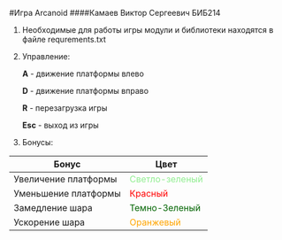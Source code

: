 #Игра Arcanoid
####Камаев Виктор Сергеевич БИБ214
1) Необходимые для работы игры модули и библиотеки находятся в файле requrements.txt
2) Управление:

   **A** - движение платформы влево
      
   **D** - движение платформы вправо
      
   **R** - перезагрузка игры
   
   **Esc** - выход из игры
3) Бонусы:

| Бонус                | Цвет                                                   |
|----------------------|--------------------------------------------------------|
| Увеличение платформы | <span style="color:lightgreen"> Светло-зеленый </span> |
| Уменьшение платформы | <span style="color:red"> Красный </span>               |
| Замедление шара      | <span style="color:darkgreen"> Темно-Зеленый </span>   |
| Ускорение шара       | <span style="color:orange"> Оранжевый </span>          |
